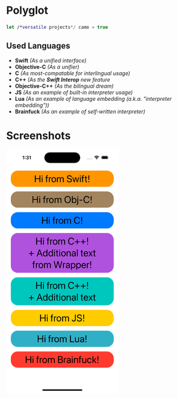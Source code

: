# Polyglot

```swift
let /*versatile projects*/ came = true
```

## Used Languages

- __Swift__ *(As a unified interface)*
- __Objective-C__ *(As a unifier)*
- __C__ *(As most-compatable for interlingual usage)*
- __C++__ *(As the __Swift Interop__ new feature*
- __Objective-C++__ *(As the bilingual dream)*
- __JS__ *(As an example of built-in interpreter usage)*
- __Lua__ *(As an example of language embedding (a.k.a. "interpreter embedding"))*
- __Brainfuck__ *(As an example of self-written interpreter)*

# Screenshots

<img src="https://github.com/BassistZero/Polyglot/blob/main/Screenshots/Polyglot.png" width=300/>
